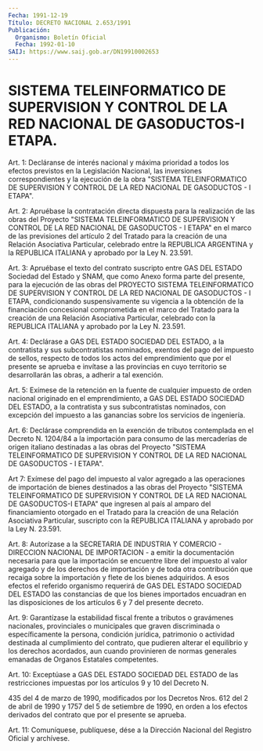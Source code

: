 ```yaml
---
Fecha: 1991-12-19
Título: DECRETO NACIONAL 2.653/1991
Publicación:
  Organismo: Boletín Oficial
  Fecha: 1992-01-10
SAIJ: https://www.saij.gob.ar/DN19910002653
---
```

# SISTEMA TELEINFORMATICO DE SUPERVISION Y CONTROL DE LA RED NACIONAL DE GASODUCTOS-I ETAPA.

<a id="1"></a>
Art.  1:  Decláranse de interés nacional y máxima prioridad  a todos  los  efectos  previstos  en  la  Legislación  Nacional,  las inversiones correspondientes  y  la  ejecución  de la obra "SISTEMA TELEINFORMATICO  DE  SUPERVISION  Y CONTROL DE LA RED  NACIONAL  DE GASODUCTOS - I ETAPA".

<a id="2"></a>
Art.  2:  Apruébase  la contratación directa dispuesta para la realización de las obras del  Proyecto  "SISTEMA TELEINFORMATICO DE SUPERVISION Y CONTROL DE LA RED NACIONAL  DE  GASODUCTOS - I ETAPA" en el marco de las previsiones del artículo 2 del  Tratado  para la creación de una Relación Asociativa Particular, celebrado entre  la REPUBLICA  ARGENTINA  y la REPUBLICA ITALIANA y aprobado por la Ley N. 23.591.

<a id="3"></a>
Art. 3: Apruébase el texto del contrato suscripto entre GAS DEL ESTADO  Sociedad  del Estado y SNAM, que como Anexo forma parte del presente, para la ejecución  de  las  obras  del  PROYECTO  SISTEMA TELEINFORMATICO  DE  SUPERVISION  Y  CONTROL  DE LA RED NACIONAL DE GASODUCTOS - I ETAPA, condicionando suspensivamente  su  vigencia a la  obtención  de  la  financiación concesional comprometida en  el marco  del Tratado para la  creación  de  una  Relación  Asociativa Particular,  celebrado  con la REPUBLICA ITALIANA y aprobado por la Ley N. 23.591.

<a id="4"></a>
Art.  4:  Declárase a GAS DEL ESTADO SOCIEDAD DEL ESTADO, a la contratista y sus  subcontratistas  nominados, exentos del pago del impuesto de sellos, respecto de todos  los actos del emprendimiento que por el presente se aprueba e invítase  a las provincias en cuyo territorio se desarrollarán las obras, a adherir  a  tal  exención.

<a id="5"></a>
Art.  5:  Exímese  de  la  retención en la fuente de cualquier impuesto de orden nacional originado  en  el  emprendimiento, a GAS DEL ESTADO SOCIEDAD DEL ESTADO, a la contratista y sus subcontratistas  nominados,  con  excepción  del  impuesto   a  las ganancias sobre los servicios de ingeniería.

<a id="6"></a>
Art.  6:  Declárase  comprendida  en  la  exención de tributos contemplada en el Decreto N. 1204/84 a la importación  para consumo de  las  mercaderías de origen italiano destinadas a las obras  del Proyecto "SISTEMA  TELEINFORMATICO  DE  SUPERVISION Y CONTROL DE LA RED NACIONAL DE GASODUCTOS - I ETAPA".

<a id="7"></a>
Art  7:  Exímese del pago del impuesto al valor agregado a las operaciones de  importación  de  bienes  destinados a las obras del Proyecto "SISTEMA TELEINFORMATICO DE SUPERVISION  Y  CONTROL  DE LA RED  NACIONAL DE GASODUCTOS-I ETAPA" que ingresen al país al amparo del financiamiento  otorgado  en el Tratado para la creación de una Relación  Asociativa  Particular,    suscripto   con  la  REPUBLICA ITALIANA y aprobado por la Ley N. 23.591.

<a id="8"></a>
Art.  8:  Autorízase a la SECRETARIA DE INDUSTRIA Y COMERCIO - DIRECCION NACIONAL  DE  IMPORTACION  -  a  emitir  la documentación necesaria para que la importación se encuentre libre  del  impuesto al  valor agregado y de los derechos de importación y de toda  otra contribución  que  recaiga  sobre  la  importación  y  flete de los bienes  adquiridos. A esos efectos el referido organismo  requerirá de GAS DEL  ESTADO  SOCIEDAD  DEL ESTADO las constancias de que los bienes importados encuadran en  las  disposiciones de los artículos 6 y 7 del presente decreto.

<a id="9"></a>
Art.  9: Garantízase la estabilidad fiscal frente a tributos o gravámenes  nacionales,   provinciales  o  municipales  que  graven discriminada  o específicamente  la  persona,  condición  jurídica, patrimonio o actividad  destinada al cumplimiento del contrato, que pudieren  alterar  el equilibrio  y  los  derechos  acordados,  aun cuando  provinieren  de    normas  generales  emanadas  de  Organos Estatales competentes.

<a id="10"></a>
Art. 10: Exceptúase a GAS DEL ESTADO SOCIEDAD DEL ESTADO de las restricciones  impuestas  por  los  artículos 9 y 10 del Decreto N.

435 del 4 de marzo de 1990, modificados  por los Decretos Nros. 612 del 2 de abril de 1990 y 1757 del 5 de setiembre  de 1990, en orden a  los  efectos  derivados  del  contrato  que  por el presente  se aprueba.

<a id="11"></a>
Art. 11: Comuníquese, publíquese, dése a la Dirección Nacional del Registro Oficial y archívese.